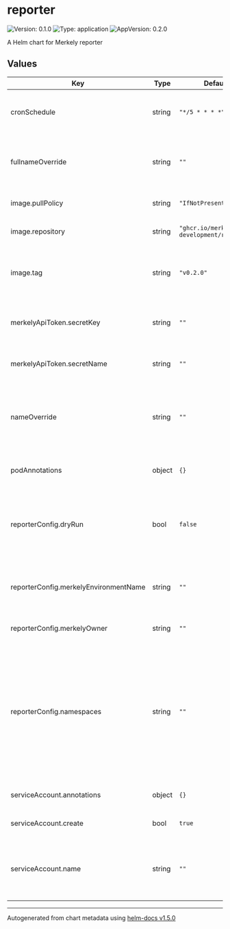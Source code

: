 # reporter

![Version: 0.1.0](https://img.shields.io/badge/Version-0.1.0-informational?style=flat-square) ![Type: application](https://img.shields.io/badge/Type-application-informational?style=flat-square) ![AppVersion: 0.2.0](https://img.shields.io/badge/AppVersion-0.2.0-informational?style=flat-square)

A Helm chart for Merkely reporter

## Values

| Key | Type | Default | Description |
|-----|------|---------|-------------|
| cronSchedule | string | `"*/5 * * * *"` | the cron schedule at which the reporter is triggered to report to Merkely   |
| fullnameOverride | string | `""` | overrides the fullname used for the created k8s resources. It has higher precedence than `nameOverride` |
| image.pullPolicy | string | `"IfNotPresent"` | the merkely reporter image pull policy |
| image.repository | string | `"ghcr.io/merkely-development/reporter"` | the merkely reporter image repository |
| image.tag | string | `"v0.2.0"` | the merkely reporter image tag, overrides the image tag whose default is the chart appVersion. |
| merkelyApiToken.secretKey | string | `""` | the name of the key in the secret data which containts the Merkely API token |
| merkelyApiToken.secretName | string | `""` | the name of the secret containing the Merkely API token |
| nameOverride | string | `""` | overrides the name used for the created k8s resources. If `fullnameOverride` is provided, it has higher precedence than this one |
| podAnnotations | object | `{}` | any custom annotations to be added to the cronjob |
| reporterConfig.dryRun | bool | `false` | whether the dry run mode is enabled or not. In dry run mode, the reporter logs the reports to stdout and does not send them to Merkely. |
| reporterConfig.merkelyEnvironmentName | string | `""` | the name of Merkely environment that the k8s cluster/namespace correlates to |
| reporterConfig.merkelyOwner | string | `""` | the name of the Merkely owner (Org) |
| reporterConfig.namespaces | string | `""` | the namespaces which represent the environment. It is a comma separated list of namespace names and/or regex patterns. e.g. `*` reports for all namespaces. `prod,dev-*` reports for the `prod` namespace and any namespace that starts with `dev-` |
| serviceAccount.annotations | object | `{}` | annotations to add to the service account |
| serviceAccount.create | bool | `true` | specifies whether a service account should be created |
| serviceAccount.name | string | `""` | the name of the service account to use. If not set and create is true, a name is generated using the fullname template |

----------------------------------------------
Autogenerated from chart metadata using [helm-docs v1.5.0](https://github.com/norwoodj/helm-docs/releases/v1.5.0)
